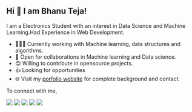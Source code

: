 ## Hi 👋 I am Bhanu Teja!
 
 I am a Electronics Student with an interest in Data Science and Machine Learning.Had Experience in Web Development.
  
- 👨🏽‍💻 Currently working with Machine learning, data structures and algorithms.
- 🤝 Open for collaborations in Machine learning and Data science.
- 😊 Willing to contribute in opensource projects.
- 👍 Looking for opportunities
- 🌐 Visit my [porfolio website](http://bhanuteja.tech/) for complete background and contact.

To connect with me,

[<img src="https://img.shields.io/badge/twitter-%231DA1F2.svg?&style=for-the-badge&logo=twitter&logoColor=white" />](https://twitter.com/bhanutejakurak1)  [<img src="https://img.shields.io/badge/linkedin-%230077B5.svg?&style=for-the-badge&logo=linkedin&logoColor=white" />](https://www.linkedin.com/in/bhanutejakurakula/) [<img src = "https://img.shields.io/badge/facebook-%231877F2.svg?&style=for-the-badge&logo=facebook&logoColor=white">](https://www.facebook.com/bhanu.teja.5209) [<img src ="https://img.shields.io/badge/portfolio-web-%23.svg?&style=for-the-badge&logo=&logoColor=white%22">](https://github.com/bhanuteja2001) [<img src = "https://img.shields.io/badge/instagram-%23E4405F.svg?&style=for-the-badge&logo=instagram&logoColor=white">](https://www.instagram.com/bhanutej_07/) 
